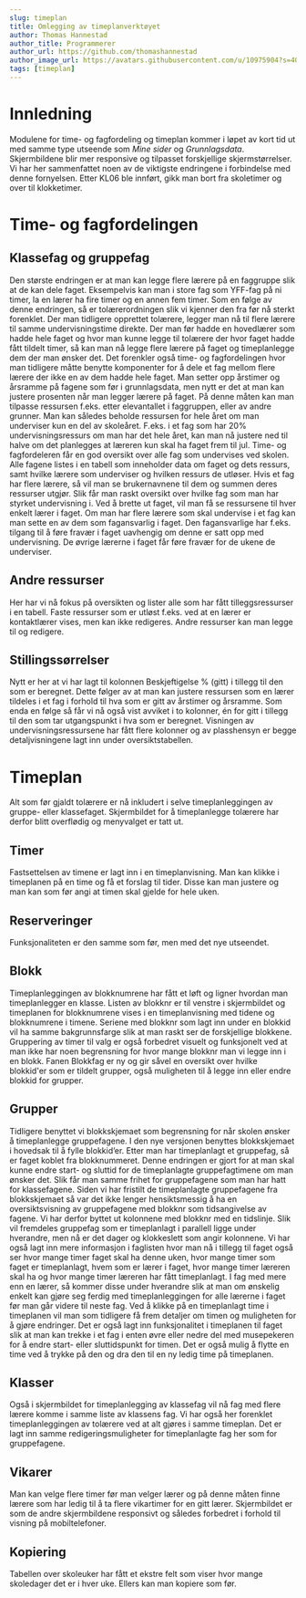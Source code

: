 ```yaml
---
slug: timeplan
title: Omlegging av timeplanverktøyet
author: Thomas Hannestad
author_title: Programmerer
author_url: https://github.com/thomashannestad
author_image_url: https://avatars.githubusercontent.com/u/10975904?s=400&u=3da50813df75e4f3afb48e241aba5457756c51a7&v=4
tags: [timeplan]
---
```



# Innledning
Modulene for time- og fagfordeling og timeplan kommer i løpet av kort tid ut med samme type utseende som _Mine sider_ og _Grunnlagsdata_. Skjermbildene blir mer responsive og tilpasset forskjellige skjermstørrelser. Vi har
her sammenfattet noen av de viktigste endringene i forbindelse med denne fornyelsen. Etter KL06 ble innført, gikk man bort fra skoletimer og over til klokketimer. 

# Time- og fagfordelingen
## Klassefag og gruppefag
Den største endringen er at man kan legge flere lærere på en faggruppe slik at de kan dele faget. Eksempelvis kan man i store fag som YFF-fag på ni timer, la en lærer ha fire timer og en annen fem timer. Som en følge av
denne endringen, så er tolærerordningen slik vi kjenner den fra før nå sterkt forenklet. Der man tidligere opprettet tolærere, legger man nå til flere lærere til samme undervisningstime direkte. Der man før hadde en hovedlærer som hadde hele faget og hvor man kunne legge til tolærere der hvor faget hadde fått tildelt timer, så kan man nå legge flere lærere på faget og timeplanlegge dem der man ønsker det. Det forenkler også time- og fagfordelingen hvor man tidligere måtte benytte komponenter for å dele et fag mellom flere lærere der ikke en av dem hadde hele faget. Man setter opp årstimer og årsramme på fagene som før i grunnlagsdata, men nytt er det at man kan justere prosenten når man legger lærere på faget. På denne måten kan man tilpasse ressursen f.eks. etter elevantallet i faggruppen, eller av andre grunner. Man kan således beholde ressursen for hele året om man underviser kun en del av skoleåret. F.eks. i et fag som har 20% undervisningsressurs om man har det hele året, kan man nå justere ned til halve om det planlegges at læreren kun skal ha faget frem til jul. Time- og fagfordeleren får en god oversikt over alle fag som undervises ved skolen. Alle fagene listes i en tabell som inneholder data om faget og dets ressurs, samt hvilke lærere som underviser og hvilken ressurs de utløser. Hvis et fag har flere lærere, så vil man se brukernavnene til dem og summen deres ressurser utgjør. Slik får man raskt oversikt over hvilke fag som man har styrket undervisning i. Ved å brette ut faget, vil man få se ressursene til hver enkelt lærer i faget. Om man har flere lærere som skal undervise i et fag kan man sette en av dem som fagansvarlig i faget. Den fagansvarlige har f.eks. tilgang til å føre fravær i faget uavhengig om denne er satt opp med undervisning. De øvrige lærerne i faget får føre fravær for de ukene de underviser.

## Andre ressurser
Her har vi nå fokus på oversikten og lister alle som har fått tilleggsressurser i en tabell. Faste ressurser som er utløst f.eks. ved at en lærer er kontaktlærer vises, men kan ikke redigeres. Andre ressurser kan man legge til og redigere. 

## Stillingssørrelser
Nytt er her at vi har lagt til kolonnen Beskjeftigelse % (gitt) i tillegg til den som er beregnet. Dette følger av at man kan justere ressursen som en lærer tildeles i et fag i forhold til hva som er gitt av årstimer og årsramme. Som enda en følge så får vi nå også vist avviket i to kolonner, én for gitt i tillegg til den som tar utgangspunkt i hva som er beregnet. Visningen av undervisningsressursene har fått flere kolonner og av plasshensyn er begge detaljvisningene lagt inn under oversiktstabellen.

# Timeplan
Alt som før gjaldt tolærere er nå inkludert i selve timeplanleggingen av gruppe- eller klassefaget. Skjermbildet for å timeplanlegge tolærere har derfor blitt overflødig og menyvalget er tatt ut.

## Timer
Fastsettelsen av timene er lagt inn i en timeplanvisning. Man kan klikke i timeplanen på en time og få et forslag til tider. Disse kan man justere og man kan som før angi at timen skal gjelde for hele uken.

## Reserveringer
Funksjonaliteten er den samme som før, men med det nye utseendet.

## Blokk
Timeplanleggingen av blokknumrene har fått et løft og ligner hvordan man timeplanlegger en klasse. Listen av blokknr er til venstre i skjermbildet og timeplanen for blokknumrene vises i en timeplanvisning med tidene og blokknumrene i timene. Seriene med blokknr som lagt inn under en blokkid vil ha samme bakgrunnsfarge slik at man raskt ser de forskjellige blokkene. Gruppering av timer til valg er også forbedret visuelt og funksjonelt ved
at man ikke har noen begrensning for hvor mange blokknr man vi legge inn i en blokk. Fanen Blokkfag er ny og gir såvel en oversikt over hvilke blokkid'er som er tildelt grupper, også muligheten til å legge inn eller endre blokkid for grupper.

## Grupper
Tidligere benyttet vi blokkskjemaet som begrensning for når skolen ønsker å timeplanlegge gruppefagene. I den nye versjonen benyttes blokkskjemaet i hovedsak til å fylle blokkid’er. Etter man har timeplanlagt et gruppefag,
så er faget koblet fra blokknummeret. Denne endringen er gjort for at man skal kunne endre start- og sluttid for de timeplanlagte gruppefagtimene om man ønsker det. Slik får man samme frihet for gruppefagene som man har
hatt for klassefagene. Siden vi har fristilt de timeplanlagte gruppefagene fra blokkskjemaet så var det ikke lenger hensiktsmessig å ha en oversiktsvisning av gruppefagene med blokknr som tidsangivelse av fagene. Vi har derfor byttet ut kolonnene med blokknr med en tidslinje. Slik vil fremdeles gruppefag som er timeplanlagt i parallell ligge under hverandre, men nå er det dager og klokkeslett som angir kolonnene. Vi har også lagt inn mere informasjon i faglisten hvor man nå i tillegg til faget også ser hvor mange timer faget skal ha denne uken, hvor mange timer som faget er timeplanlagt, hvem som er lærer i faget, hvor mange timer læreren skal ha og hvor mange timer læreren har fått timeplanlagt. I fag med mere enn en lærer, så kommer disse under hverandre slik at man om ønskelig enkelt kan gjøre seg ferdig med timeplanleggingen for alle lærerne i faget før man går videre til neste fag. Ved å klikke på en timeplanlagt time i timeplanen vil man som tidligere få frem detaljer om timen og muligheten for å gjøre endringer. Det er også lagt inn funksjonalitet i timeplanen til faget slik at man kan trekke i et fag i enten øvre eller nedre del med musepekeren for å endre start- eller sluttidspunkt for timen. Det er også mulig å flytte en time ved å trykke på den og dra den til en ny ledig time på timeplanen.

## Klasser
Også i skjermbildet for timeplanlegging av klassefag vil nå fag med flere lærere komme i samme liste av klassens fag. Vi har også her forenklet timeplanleggingen av tolærere ved at alt gjøres i samme timeplan. Det er lagt
inn samme redigeringsmuligheter for timeplanlagte fag her som for gruppefagene.

## Vikarer
Man kan velge flere timer før man velger lærer og på denne måten finne lærere som har ledig til å ta flere vikartimer for en gitt lærer. Skjermbildet er som de andre skjermbildene responsivt og således forbedret i forhold til visning på mobiltelefoner.

## Kopiering
Tabellen over skoleuker har fått et ekstre felt som viser hvor mange skoledager det er i hver uke. Ellers kan man kopiere som før.